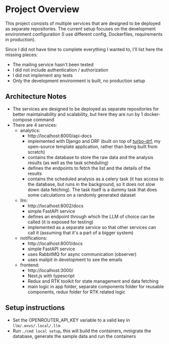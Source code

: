 # Project Overview

This project consists of multiple services that are designed to be deployed as separate repositories. The current setup focuses on the development environment configuration (I use different config, Dockerfiles, requirements in production).

Since I did not have time to complete everything I wanted to, I'll list here the missing pieces:
- The mailing service hasn't been tested
- I did not include authentication / authorization
- I did not implement any tests
- Only the development environment is built, no production setup

## Architecture Notes

- The services are designed to be deployed as separate repositories for better maintainability and scalability, but here they are run by 1 docker-compose command
- There are 4 services:
    - analytics:
        - http://localhost:8000/api-docs
        - implemented with Django and DRF (built on top of [turbo-drf](https://github.com/turbomarko/turbo-drf), my open-source template application, rather than being built from scratch)
        - contains the database to store the raw data and the analysis results (as well as the task scheduling)
        - defines the endpoints to fetch the list and the details of the results
        - contains the scheduled analysis as a celery task (it has access to the database, but runs in the background, so it does not slow down data fetching). The task itself is a dummy task that does some calculations on a randomly generated dataset
    - llm:
        - http://localhost:8002/docs
        - simple FastAPI service
        - defines an endpoint through which the LLM of choice can be called (it is exposed for testing)
        - implemented as a separate service so that other services can call it (assuming that it's a part of a bigger system)
    - notifications:
        - http://localhost:8001/docs
        - simple FastAPI service
        - uses RabbitMQ for async communication (observer)
        - uses mailpit in development to see the emails
    - frontend:
        - http://localhost:3000/
        - Next.js with typescript
        - Redux and RTK toolkit for state management and data fetching
        - main logic in app folder, separate components folder for reusable components, redux folder for RTK related logic


## Setup instructions

- Set the OPENROUTER_API_KEY variable to a valid key in `llm/.envs/.local/.llm`
- Run `./cmd local setup`, this will build the containers, mmigrate the database, generate the sample data and run the containers
